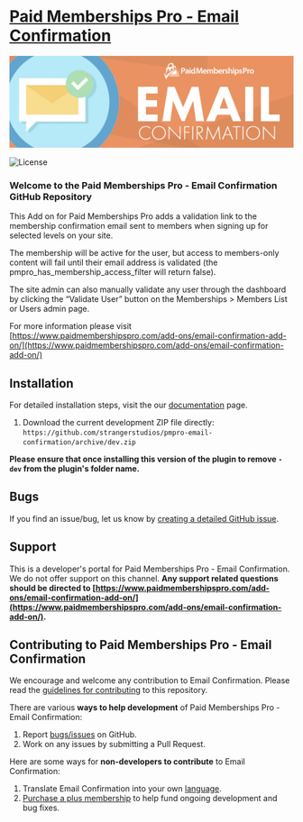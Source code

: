 # [Paid Memberships Pro - Email Confirmation](https://www.paidmembershipspro.com/add-ons/email-confirmation-add-on/) #

![](email-confirmation-banner.jpg)

![License](https://img.shields.io/badge/license-GPL--2.0%2B-red.svg?style=flat-square)

### Welcome to the Paid Memberships Pro - Email Confirmation GitHub Repository
This Add on for Paid Memberships Pro adds a validation link to the membership confirmation email sent to members when signing up for selected levels on your site.

The membership will be active for the user, but access to members-only content will fail until their email address is validated (the pmpro_has_membership_access_filter will return false).

The site admin can also manually validate any user through the dashboard by clicking the “Validate User” button on the Memberships > Members List or Users admin page.

For more information please visit [https://www.paidmembershipspro.com/add-ons/email-confirmation-add-on/](https://www.paidmembershipspro.com/add-ons/email-confirmation-add-on/)

## Installation ##
For detailed installation steps, visit the our [documentation](https://www.paidmembershipspro.com/add-ons/email-confirmation-add-on/) page.

1. Download the current development ZIP file directly: `https://github.com/strangerstudios/pmpro-email-confirmation/archive/dev.zip`

**Please ensure that once installing this version of the plugin to remove `-dev` from the plugin's folder name.**

## Bugs ##
If you find an issue/bug, let us know by [creating a detailed GitHub issue](https://github.com/strangerstudios/pmpro-email-confirmation/issues/new).

## Support ##
This is a developer's portal for Paid Memberships Pro - Email Confirmation. We do not offer support on this channel. **Any support related questions should be directed to [https://www.paidmembershipspro.com/add-ons/email-confirmation-add-on/](https://www.paidmembershipspro.com/add-ons/email-confirmation-add-on/).**

## Contributing to Paid Memberships Pro - Email Confirmation ##
We encourage and welcome any contribution to Email Confirmation. Please read the [guidelines for contributing](https://github.com/strangerstudios/pmpro-email-confirmation/blob/dev/.github/CONTRIBUTING.md) to this repository.

There are various **ways to help development** of Paid Memberships Pro - Email Confirmation:

1. Report [bugs/issues](https://github.com/strangerstudios/pmpro-email-confirmation/issues/new) on GitHub.
2. Work on any issues by submitting a Pull Request.

Here are some ways for **non-developers to contribute** to Email Confirmation:

1. Translate Email Confirmation into your own [language](https://www.paidmembershipspro.com/paid-memberships-pro-in-your-language/).
2. [Purchase a plus membership](https://paidmembershipspro.com/pricing) to help fund ongoing development and bug fixes.